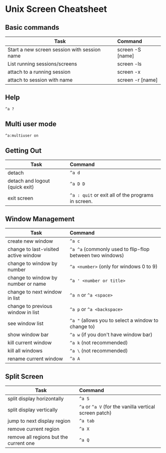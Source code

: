# Unix Screen Cheatsheet

## Basic commands

| Task | Command|
| --- |:---|
| Start a new screen session with session name  | screen -S [name] |
| List running sessions/screens  | screen -ls |
| attach to a running session | screen -x |
| attach to session with name  | screen -r [name] |

## Help

```
^a ?
```

## Multi user mode

```
^a:multiuser on
```

## Getting Out

| Task | Command |
| --- |:---|
|detach  | `^a d` |
|detach and logout (quick exit)  | `^a D D` |
|exit screen | `^a : quit` or exit all of the programs in screen. |


## Window Management

| Task | Command |
| --- |:---|
|create new window  | `^a c`|
|change to last-visited active window  |  `^a ^a` (commonly used to flip-flop between two windows)|
|change to window by number | `^a <number>` (only for windows 0 to 9)|
|change to window by number or name | `^a ' <number or title>`|
|change to next window in list  | `^a n` or `^a <space>`|
|change to previous window in list |  `^a p` or `^a <backspace>`|
|see window list | `^a "` (allows you to select a window to change to)|
|show window bar | `^a w` (if you don't have window bar)|
|kill current window | `^a k` (not recommended)|
|kill all windows   | `^a \` (not recommended)|
| rename current window  | `^a A`|

## Split Screen

| Task | Command |
| --- |:---|
| split display horizontally  | `^a S` |
| split display vertically    | `^a` or `^a V` (for the vanilla vertical screen patch) |
| jump to next display region | `^a tab` |
| remove current region   | `^a X` |
| remove all regions but the current one  | `^a Q` |

